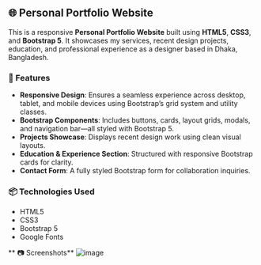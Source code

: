 ## 🌐 Personal Portfolio Website

This is a responsive **Personal Portfolio Website** built using **HTML5**, **CSS3**, and **Bootstrap 5**. It showcases my services, recent design projects, education, and professional experience as a designer based in Dhaka, Bangladesh.

### 🚀 Features

* **Responsive Design**: Ensures a seamless experience across desktop, tablet, and mobile devices using Bootstrap’s grid system and utility classes.
* **Bootstrap Components**: Includes buttons, cards, layout grids, modals, and navigation bar—all styled with Bootstrap 5.
* **Projects Showcase**: Displays recent design work using clean visual layouts.
* **Education & Experience Section**: Structured with responsive Bootstrap cards for clarity.
* **Contact Form**: A fully styled Bootstrap form for collaboration inquiries.

### 📦 Technologies Used

* HTML5
* CSS3
* Bootstrap 5
* Google Fonts


** 📷 Screenshots**
![image](https://github.com/user-attachments/assets/a2687bfc-cad0-4760-8f25-1961efcf3811)

